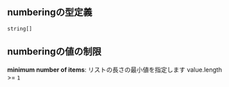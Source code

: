 ## numberingの型定義

`string[]`

## numberingの値の制限

**minimum number of items**: リストの長さの最小値を指定します value.length >= `1`
